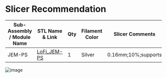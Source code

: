 # Slicer Recommendation 

|  **Sub-Assembly / Module Name** | **STL Name & Link** | **Qty** | **Filament Color** | **Slicer Comments** | **Approx Print Time [h:mm]** | **Approx Filament Used [g]** | **Approx Filament Used [m]** |
| ---- | --- | --- | --- | --- | --- | --- | --- |
| JEM-PS | [LoFi_JEM-PS](https://github.com/ISS-Mimic/Mimic/blob/main/3D_Printing/JEM_ELM_PS/LoFi_JEM-PS.stl) | 1 | Silver | 0.16mm;10%;supports | 1:50 | 13 | 4.36 |
![image](https://user-images.githubusercontent.com/58833710/192928424-335c1a07-858d-4433-bad2-f71545b116e6.png)
